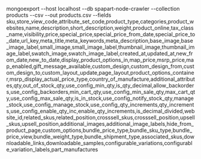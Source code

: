 mongoexport --host localhost --db spapart-node-crawler --collection products --csv --out products.csv --fields sku,store_view_code,attribute_set_code,product_type,categories,product_websites,name,description,short_description,weight,product_online,tax_class_name,visibility,price,special_price,special_price_from_date,special_price_to_date,url_key,meta_title,meta_keywords,meta_description,base_image,base_image_label,small_image,small_image_label,thumbnail_image,thumbnail_image_label,swatch_image,swatch_image_label,created_at,updated_at,new_from_date,new_to_date,display_product_options_in,map_price,msrp_price,map_enabled,gift_message_available,custom_design,custom_design_from,custom_design_to,custom_layout_update,page_layout,product_options_container,msrp_display_actual_price_type,country_of_manufacture,additional_attributes,qty,out_of_stock_qty,use_config_min_qty,is_qty_decimal,allow_backorders,use_config_backorders,min_cart_qty,use_config_min_sale_qty,max_cart_qty,use_config_max_sale_qty,is_in_stock,use_config_notify_stock_qty,manage_stock,use_config_manage_stock,use_config_qty_increments,qty_increments,use_config_enable_qty_inc,enable_qty_increments,is_decimal_divided,website_id,related_skus,related_position,crosssell_skus,crosssell_position,upsell_skus,upsell_position,additional_images,additional_image_labels,hide_from_product_page,custom_options,bundle_price_type,bundle_sku_type,bundle_price_view,bundle_weight_type,bundle_shipment_type,associated_skus,downloadable_links,downloadable_samples,configurable_variations,configurable_variation_labels,part_manufactures